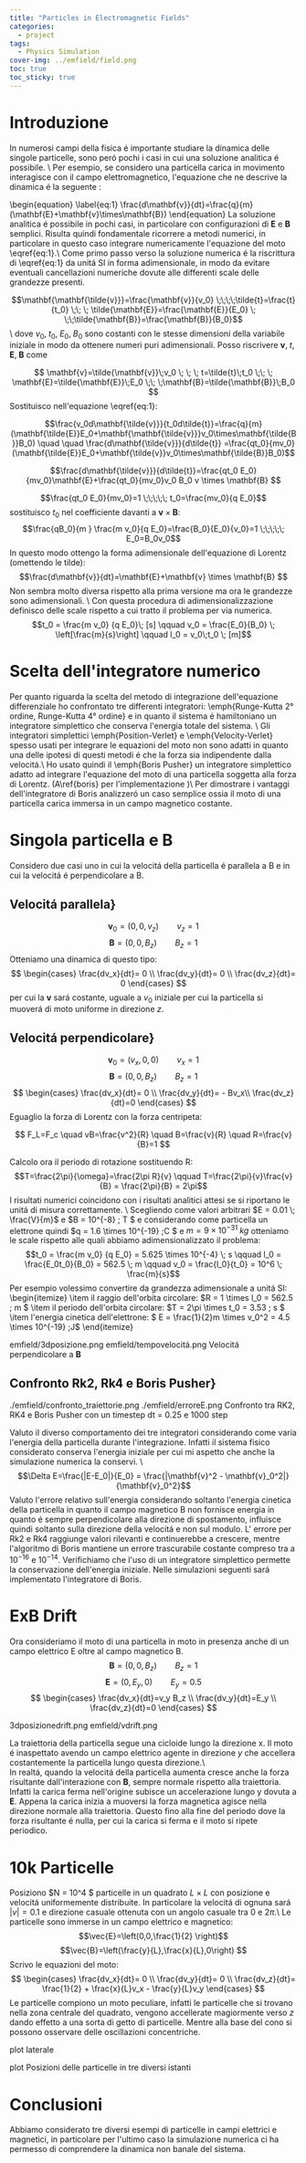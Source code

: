 ```yaml
---
title: "Particles in Electromagnetic Fields"
categories:
  - project
tags:
  - Physics Simulation
cover-img: ../emfield/field.png
toc: true
toc_sticky: true
---
```

# Introduzione
In numerosi campi della fisica é importante studiare la dinamica delle singole particelle, sono peró pochi i casi in cui una soluzione analitica é possibile. \\
Per esempio, se considero una particella carica in movimento interagisce con il campo elettromagnetico, l'equazione che ne descrive la dinamica é la seguente :

\begin{equation} \label{eq:1}
\frac{d\mathbf{v}}{dt}=\frac{q}{m}(\mathbf{E}+\mathbf{v}\times\mathbf{B}) 
\end{equation}
La soluzione analitica é possibile in pochi casi, in particolare con configurazioni di $\mathbf{E}$ e $\mathbf{B}$ semplici. Risulta quindi fondamentale ricorrere a metodi numerici, in particolare in questo caso integrare numericamente l'equazione del moto \eqref{eq:1}.\\
Come primo passo verso la soluzione numerica é la riscrittura di \eqref{eq:1} da unitá SI in forma adimensionale, in modo da evitare eventuali cancellazioni numeriche dovute alle differenti scale delle grandezze presenti.


$$\mathbf{\mathbf{\tilde{v}}}=\frac{\mathbf{v}}{v_0} \;\;\;\;\tilde{t}=\frac{t}{t_0} \;\; \; \tilde{\mathbf{E}}=\frac{\mathbf{E}}{E_0}  \; \;\;\tilde{\mathbf{B}}=\frac{\mathbf{B}}{B_0}$$ \\
dove $v_0,\;t_0,\; E_0,\; B_0$ sono costanti con le stesse dimensioni della variabile iniziale in modo da ottenere numeri puri adimensionali.
Posso riscrivere $\mathbf{v},\;t,\;\mathbf{E},\;\mathbf{B}$ come 

$$ \mathbf{v}=\tilde{\mathbf{v}}\;v_0 \; \; \; t=\tilde{t}\;t_0 \;\; \; \mathbf{E}=\tilde{\mathbf{E}}\;E_0 \;\; \;\mathbf{B}=\tilde{\mathbf{B}}\;B_0 $$
Sostituisco nell'equazione \eqref{eq:1}:

$$\frac{v_0d\mathbf{\tilde{v}}}{t_0d\tilde{t}}=\frac{q}{m}(\mathbf{\tilde{E}}E_0+\mathbf{\mathbf{\tilde{v}}}v_0\times\mathbf{\tilde{B}}B_0) \quad  \quad \frac{d\mathbf{\tilde{v}}}{d\tilde{t}} =\frac{qt_0}{mv_0}(\mathbf{\tilde{E}}E_0+\mathbf{\tilde{v}}v_0\times\mathbf{\tilde{B}}B_0)$$

$$\frac{d\mathbf{\tilde{v}}}{d\tilde{t}}=\frac{qt_0 E_0}{mv_0}\mathbf{E}+\frac{qt_0}{mv_0}v_0 B_0  v \times \mathbf{B} $$


$$\frac{qt_0 E_0}{mv_0}=1 \;\;\;\;\; t_0=\frac{mv_0}{q E_0}$$
sostituisco $t_0$ nel coefficiente davanti a $\mathbf{v} \times \mathbf{B}:$
$$\frac{qB_0}{m } \frac{m v_0}{q E_0}=\frac{B_0}{E_0}{v_0}=1 \;\;\;\;\; E_0=B_0v_0$$
In questo modo ottengo la forma adimensionale dell'equazione di Lorentz (omettendo le tilde):
$$\frac{d\mathbf{v}}{dt}=\mathbf{E}+\mathbf{v} \times \mathbf{B} $$
Non sembra molto diversa rispetto alla prima versione ma ora le grandezze sono adimensionali. \\
Con questa procedura di adimensionalizzazione definisco delle scale rispetto a cui tratto il problema per via numerica.
$$t_0 = \frac{m  v_0}  {q  E_0}\; [s] \qquad v_0 = \frac{E_0}{B_0} \; \left[\frac{m}{s}\right] \qquad l_0 = v_0\;t_0 \; [m]$$



# Scelta dell'integratore numerico
Per quanto riguarda la scelta del metodo di integrazione dell'equazione differenziale ho confrontato tre differenti integratori: \emph{Runge-Kutta 2°  ordine, Runge-Kutta 4° ordine} e in quanto il sistema é hamiltoniano un integratore simplettico che conserva l'energia totale del sistema. \\
Gli integratori simplettici \emph{Position-Verlet} e \emph{Velocity-Verlet} spesso usati per integrare le equazioni del moto non sono adatti in quanto una delle ipotesi di questi metodi é che la forza sia indipendente dalla velocitá.\\
Ho usato quindi il \emph{Boris Pusher} un integratore simplettico adatto ad integrare l'equazione del moto di una particella soggetta alla forza di Lorentz. (A\ref{boris} per l'implementazione )\\
Per dimostrare i vantaggi dell'integratore di Boris analizzeró un caso semplice ossia il moto di una particella carica immersa in un campo magnetico costante.

# Singola particella e B
Considero due casi uno in cui la velocitá della particella é parallela a B e in cui la velocitá é perpendicolare a B.


## Velocitá parallela}
$$\mathbf{v}_0=(0,0,v_z) \qquad v_z=1$$
$$\mathbf{B}=(0,0,B_z) \qquad B_z=1$$
Otteniamo una dinamica di questo tipo:
$$
\begin{cases} 
\frac{dv_x}{dt}= 0 \\ 
\frac{dv_y}{dt}= 0   \\ 
\frac{dv_z}{dt}= 0 
\end{cases}
$$
per cui la $\mathbf{v}$ sará costante, uguale a $v_0$ iniziale per cui la particella si muoverá di moto uniforme in direzione $z$.

## Velocitá perpendicolare}
$$\mathbf{v}_0=(v_x,0,0) \qquad v_x=1 $$
$$\mathbf{B}=(0,0,B_z) \qquad B_z=1$$
$$
\begin{cases} 
\frac{dv_x}{dt}= 0  \\ 
\frac{dv_y}{dt}= - Bv_x\\ 
\frac{dv_z}{dt}=0 
\end{cases}
$$
Eguaglio la forza di Lorentz con la forza centripeta:

$$ F_L=F_c \quad vB=\frac{v^2}{R} \quad B=\frac{v}{R} \quad R=\frac{v}{B}=1 $$

Calcolo ora il periodo di rotazione sostituendo R:
$$T=\frac{2\pi}{\omega}=\frac{2\pi R}{v} \qquad T=\frac{2\pi}{v}\frac{v}{B} = \frac{2\pi}{B} = 2\pi$$
I risultati numerici coincidono con i risultati analitici attesi se si riportano le unitá di misura correttamente. \\
Scegliendo come valori arbitrari $E = 0.01 \; \frac{V}{m}$ e $B = 10^{-8} \; T $ e considerando come particella un elettrone quindi  $q = 1.6 \times 10^{-19} \;C $ e $m = 9 \times 10^{-31} \; kg$ otteniamo le scale rispetto alle quali abbiamo adimensionalizzato il problema:
 $$t_0 = \frac{m  v_0}  {q  E_0} =  5.625 \times 10^{-4} \; s  \qquad l_0 = \frac{E_0t_0}{B_0} = 562.5 \; m  \qquad v_0 = \frac{l_0}{t_0} = 10^6 \; \frac{m}{s}$$
Per esempio volessimo convertire da grandezza adimensionale a unitá SI:
\begin{itemize}
\item il raggio dell'orbita circolare: $R = 1 \times l_0 = 562.5 \; m $
\item il periodo dell'orbita circolare: $T = 2\pi \times t_0 = 3.53 \; s $
\item l'energia cinetica dell'elettrone: $ E = \frac{1}{2}m \times v_0^2 = 4.5 \times 10^{-19} \;J$
\end{itemize}




emfield/3dposizione.png
emfield/tempovelocitá.png
Velocitá perpendicolare a $\mathbf{B}$

## Confronto Rk2, Rk4 e Boris Pusher}




./emfield/confronto_traiettorie.png
./emfield/erroreE.png
Confronto tra RK2, RK4 e Boris Pusher con un timestep dt = 0.25 e 1000 step


Valuto il diverso comportamento dei tre integratori considerando come varia l'energia della particella durante l'integrazione. 
Infatti il sistema fisico considerato conserva l'energia iniziale per cui mi aspetto che anche la simulazione numerica la conservi. \\ 
$$\Delta E=\frac{|E-E_0|}{E_0} = \frac{|\mathbf{v}^2 - \mathbf{v}_0^2|}{\mathbf{v}_0^2}$$
Valuto l'errore relativo sull'energia considerando soltanto l'energia cinetica della particella in quanto il campo magnetico B non fornisce energia in quanto é sempre perpendicolare alla direzione di spostamento, influisce quindi soltanto sulla direzione della velocitá e non sul modulo.
L' errore per Rk2 e Rk4 raggiunge valori rilevanti e continuerebbe a crescere, mentre l'algoritmo di Boris mantiene un errore trascurabile costante compreso tra a $10^{-16}$ e $10^{-14}$. Verifichiamo  che l'uso di un integratore simplettico permette la conservazione dell'energia iniziale.
Nelle simulazioni seguenti sará implementato l'integratore di Boris.

# ExB Drift
Ora consideriamo il moto di una particella in moto in presenza anche di un campo elettrico E oltre al campo magnetico B.
$$\mathbf{B}=(0,0,B_z) \qquad B_z=1   $$
$$\mathbf{E}=(0,E_y,0) \qquad E_y=0.5 $$
$$
\begin{cases} 
\frac{dv_x}{dt}=v_y B_z \\ 
\frac{dv_y}{dt}=E_y  \\ 
\frac{dv_z}{dt}=0 
\end{cases}
$$




3dposizionedrift.png
emfield/vdrift.png


La traiettoria della particella segue una cicloide lungo la direzione x. Il moto é inaspettato avendo un campo elettrico agente in direzione $y$ che accellera costantemente la particella lungo questa direzione.\\\
In realtá, quando la velocitá della particella aumenta cresce anche la forza risultante dall'interazione con $\mathbf{B}$, sempre normale rispetto alla traiettoria.
Infatti la carica ferma nell'origine subisce un accelerazione lungo y dovuta a $\mathbf{E}$. Appena la carica inizia a muoversi la forza magnetica agisce nella direzione normale alla traiettoria. Questo fino alla fine del periodo dove la forza risultante é nulla, per cui la carica si ferma e il moto si ripete periodico.

# 10k Particelle
Posiziono $N = 10^4 $ particelle in un quadrato $L \times L$ con posizione e velocitá uniformemente distribuite. In particolare la velocitá di ognuna sará $|v|=0.1$ e direzione casuale ottenuta con un angolo casuale tra $0$ e $2\pi$.\\
Le particelle sono immerse in un campo elettrico e magnetico:
$$\vec{E}=\left(0,0,\frac{1}{2} \right)$$
$$\vec{B}=\left(\frac{y}{L},\frac{x}{L},0\right) $$ 
Scrivo le equazioni del moto:
$$
\begin{cases} 
\frac{dv_x}{dt}= 0 \\ 
\frac{dv_y}{dt}= 0 \\ 
\frac{dv_z}{dt}= \frac{1}{2} + \frac{x}{L}v_x - \frac{y}{L}v_y 
\end{cases}
$$
Le particelle compiono un moto peculiare, infatti le particelle che si trovano nella zona centrale del quadrato, vengono accellerate magiormente verso $z$ dando effetto a una sorta di getto di particelle. Mentre alla base del cono si possono osservare delle oscillazioni concentriche.


plot laterale



plot Posizioni delle particelle in tre diversi istanti


# Conclusioni
Abbiamo considerato tre diversi esempi di particelle in campi elettrici e magnetici, in particolare per l'ultimo caso la simulazione numerica ci ha permesso di comprendere la dinamica non banale del sistema.
